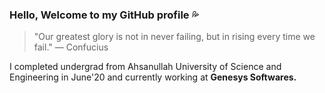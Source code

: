 ### Hello, Welcome to my GitHub profile :sweat_drops:

> "Our greatest glory is not in never failing, but in rising every time we fail." ― Confucius

 I completed undergrad from Ahsanullah University of Science and Engineering in June'20 and currently working at **Genesys Softwares.** 

<!--
**SakibSumon/SakibSumon** is a ✨ _special_ ✨ repository because its `README.md` (this file) appears on your GitHub profile.

Here are some ideas to get you started:

- 🔭 I’m currently working on ...
- 🌱 I’m currently learning ...
- 👯 I’m looking to collaborate on ...
- 🤔 I’m looking for help with ...
- 💬 Ask me about ...
- 📫 How to reach me: ...
- 😄 Pronouns: ...
- ⚡ Fun fact: ...
-->
